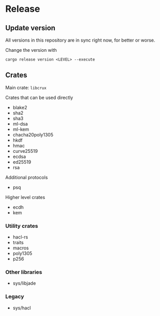 # Release

## Update version
All versions in this repository are in sync right now, for better or worse.

Change the version with

`cargo release version <LEVEL> --execute`

## Crates

Main crate: `libcrux`

Crates that can be used directly
- blake2
- sha2
- sha3
- ml-dsa
- ml-kem
- chacha20poly1305
- hkdf
- hmac
- curve25519
- ecdsa
- ed25519
- rsa

Additional protocols
- psq

Higher level crates
- ecdh
- kem

### Utility crates
- hacl-rs
- traits
- macros
- poly1305
- p256

### Other libraries
- sys/libjade

### Legacy
- sys/hacl
